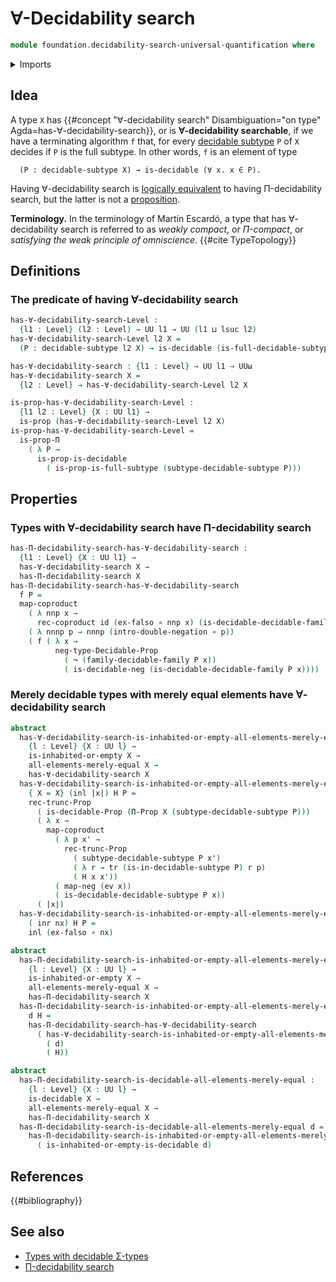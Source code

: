 # ∀-Decidability search

```agda
module foundation.decidability-search-universal-quantification where
```

<details><summary>Imports</summary>

```agda
open import elementary-number-theory.natural-numbers

open import foundation.booleans
open import foundation.cartesian-product-types
open import foundation.constant-maps
open import foundation.coproduct-types
open import foundation.decidability-search-untruncated-universal-quantification
open import foundation.decidable-dependent-function-types
open import foundation.decidable-embeddings
open import foundation.decidable-maps
open import foundation.decidable-propositions
open import foundation.decidable-subtypes
open import foundation.decidable-type-families
open import foundation.decidable-types
open import foundation.dependent-pair-types
open import foundation.double-negation
open import foundation.empty-types
open import foundation.equivalences
open import foundation.evaluation-functions
open import foundation.fibers-of-maps
open import foundation.full-subtypes
open import foundation.function-types
open import foundation.functoriality-cartesian-product-types
open import foundation.functoriality-coproduct-types
open import foundation.functoriality-dependent-pair-types
open import foundation.identity-types
open import foundation.irrefutable-equality
open import foundation.locally-small-types
open import foundation.mere-equality
open import foundation.negation
open import foundation.propositional-extensionality
open import foundation.propositional-truncations
open import foundation.propositions
open import foundation.retracts-of-types
open import foundation.small-types
open import foundation.surjective-maps
open import foundation.torsorial-type-families
open import foundation.transport-along-identifications
open import foundation.type-arithmetic-cartesian-product-types
open import foundation.type-arithmetic-dependent-pair-types
open import foundation.type-arithmetic-unit-type
open import foundation.types-with-decidable-dependent-pair-types
open import foundation.unit-type
open import foundation.universal-property-dependent-pair-types
open import foundation.universal-property-equivalences
open import foundation.universe-levels

open import foundation-core.contractible-types

open import logic.complements-decidable-subtypes
open import logic.de-morgan-subtypes
open import logic.de-morgan-types
open import logic.double-negation-dense-maps
open import logic.propositionally-decidable-types

open import univalent-combinatorics.counting
open import univalent-combinatorics.standard-finite-types
```

</details>

## Idea

A type `X` has
{{#concept "∀-decidability search" Disambiguation="on type" Agda=has-∀-decidability-search}},
or is **∀-decidability searchable**, if we have a terminating algorithm `f`
that, for every [decidable subtype](foundation.decidable-subtypes.md) `P` of `X`
decides if `P` is the full subtype. In other words, `f` is an element of type

```text
  (P : decidable-subtype X) → is-decidable (∀ x. x ∈ P).
```

Having ∀-decidability search is
[logically equivalent](foundation.logical-equivalences.md) to having
Π-decidability search, but the latter is not a
[proposition](foundation-core.propositions.md).

**Terminology.** In the terminology of Martín Escardó, a type that has
∀-decidability search is referred to as _weakly compact_, or _Π-compact_, or
_satisfying the weak principle of omniscience_. {{#cite TypeTopology}}

## Definitions

### The predicate of having ∀-decidability search

```agda
has-∀-decidability-search-Level :
  {l1 : Level} (l2 : Level) → UU l1 → UU (l1 ⊔ lsuc l2)
has-∀-decidability-search-Level l2 X =
  (P : decidable-subtype l2 X) → is-decidable (is-full-decidable-subtype P)

has-∀-decidability-search : {l1 : Level} → UU l1 → UUω
has-∀-decidability-search X =
  {l2 : Level} → has-∀-decidability-search-Level l2 X

is-prop-has-∀-decidability-search-Level :
  {l1 l2 : Level} {X : UU l1} →
  is-prop (has-∀-decidability-search-Level l2 X)
is-prop-has-∀-decidability-search-Level =
  is-prop-Π
    ( λ P →
      is-prop-is-decidable
        ( is-prop-is-full-subtype (subtype-decidable-subtype P)))
```

## Properties

### Types with ∀-decidability search have Π-decidability search

```agda
has-Π-decidability-search-has-∀-decidability-search :
  {l1 : Level} {X : UU l1} →
  has-∀-decidability-search X →
  has-Π-decidability-search X
has-Π-decidability-search-has-∀-decidability-search
  f P =
  map-coproduct
    ( λ nnp x →
      rec-coproduct id (ex-falso ∘ nnp x) (is-decidable-decidable-family P x))
    ( λ nnnp p → nnnp (intro-double-negation ∘ p))
    ( f ( λ x →
          neg-type-Decidable-Prop
            ( ¬ (family-decidable-family P x))
            ( is-decidable-neg (is-decidable-decidable-family P x))))
```

### Merely decidable types with merely equal elements have ∀-decidability search

```agda
abstract
  has-∀-decidability-search-is-inhabited-or-empty-all-elements-merely-equal :
    {l : Level} {X : UU l} →
    is-inhabited-or-empty X →
    all-elements-merely-equal X →
    has-∀-decidability-search X
  has-∀-decidability-search-is-inhabited-or-empty-all-elements-merely-equal
    { X = X} (inl |x|) H P =
    rec-trunc-Prop
      ( is-decidable-Prop (Π-Prop X (subtype-decidable-subtype P)))
      ( λ x →
        map-coproduct
          ( λ p x' →
            rec-trunc-Prop
              ( subtype-decidable-subtype P x')
              ( λ r → tr (is-in-decidable-subtype P) r p)
              ( H x x'))
          ( map-neg (ev x))
          ( is-decidable-decidable-subtype P x))
      ( |x|)
  has-∀-decidability-search-is-inhabited-or-empty-all-elements-merely-equal
    ( inr nx) H P =
    inl (ex-falso ∘ nx)

abstract
  has-Π-decidability-search-is-inhabited-or-empty-all-elements-merely-equal :
    {l : Level} {X : UU l} →
    is-inhabited-or-empty X →
    all-elements-merely-equal X →
    has-Π-decidability-search X
  has-Π-decidability-search-is-inhabited-or-empty-all-elements-merely-equal
    d H =
    has-Π-decidability-search-has-∀-decidability-search
      ( has-∀-decidability-search-is-inhabited-or-empty-all-elements-merely-equal
        ( d)
        ( H))

abstract
  has-Π-decidability-search-is-decidable-all-elements-merely-equal :
    {l : Level} {X : UU l} →
    is-decidable X →
    all-elements-merely-equal X →
    has-Π-decidability-search X
  has-Π-decidability-search-is-decidable-all-elements-merely-equal d =
    has-Π-decidability-search-is-inhabited-or-empty-all-elements-merely-equal
      ( is-inhabited-or-empty-is-decidable d)
```

## References

{{#bibliography}}

## See also

- [Types with decidable Σ-types](foundation.types-with-decidable-dependent-pair-types.md)
- [Π-decidability search](foundation.decidability-search-untruncated-universal-quantification.md)
